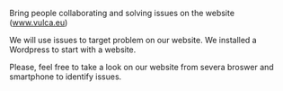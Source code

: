 Bring people collaborating and solving issues on the website (www.vulca.eu)

We will use issues to target problem on our website. We installed a Wordpress to start with a website.

Please, feel free to take a look on our website from severa broswer and smartphone to identify issues.
